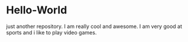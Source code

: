 # Hello-World
just another repository.
I am really cool and awesome. I am very good at sports and i like to play video games.
